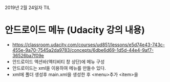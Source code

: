 2019년 2월 24일자 TIL

# 안드로이드 메뉴 (Udacity 강의 내용)
 - https://classroom.udacity.com/courses/ud851/lessons/e5d74e43-743c-455e-9a70-7545a2da9783/concepts/6dbe6d69-1d5d-44e4-9af7-36526ba7f09e
 - 안드로이드 액션바(액티비티 창 상단)에 메뉴 구성
 - 안드로이드는 xml을 이용하여 메뉴를 만들수 있다.
 - xml에 폴더 생성후 main.xml을 생성한 후 &#60;menu&#62;추가 &#60;item&#62;을 
